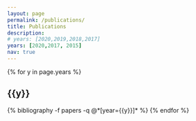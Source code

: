 ```yaml
---
layout: page
permalink: /publications/
title: Publications
description: 
# years: [2020,2019,2018,2017]
years: [2020,2017, 2015]
nav: true
---
```


<div class="publications">

{% for y in page.years %}
  <h2 class="year">{{y}}</h2>
  {% bibliography -f papers -q @*[year={{y}}]* %}
{% endfor %}

</div>
